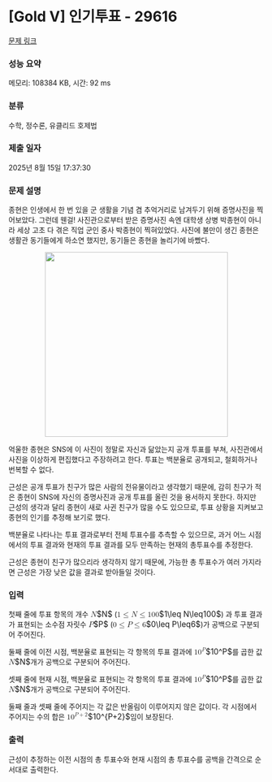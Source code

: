 # [Gold V] 인기투표 - 29616 

[문제 링크](https://www.acmicpc.net/problem/29616) 

### 성능 요약

메모리: 108384 KB, 시간: 92 ms

### 분류

수학, 정수론, 유클리드 호제법

### 제출 일자

2025년 8월 15일 17:37:30

### 문제 설명

<p>종현은 인생에서 한 번 있을 군 생활을 기념 겸 추억거리로 남겨두기 위해 증명사진을 찍어보았다. 그런데 웬걸! 사진관으로부터 받은 증명사진 속엔 대학생 상병 박종현이 아니라 세상 고초 다 겪은 직업 군인 중사 박종현이 찍혀있었다. 사진에 불만이 생긴 종현은 생활관 동기들에게 하소연 했지만, 동기들은 종현을 놀리기에 바빴다.</p>

<p style="text-align: center;"><img alt="" src="https://upload.acmicpc.net/726d963a-a8db-42f6-98c6-134ba4feab60/-/preview/" style="max-width: 100%; width: 360px; height: 364px;"></p>

<p>억울한 종현은 SNS에 이 사진이 정말로 자신과 닮았는지 공개 투표를 부쳐, 사진관에서 사진을 이상하게 편집했다고 주장하려고 한다. 투표는 백분율로 공개되고, 철회하거나 번복할 수 없다.</p>

<p>근성은 공개 투표가 친구가 많은 사람의 전유물이라고 생각했기 때문에, 감히 친구가 적은 종현이 SNS에 자신의 증명사진과 공개 투표를 올린 것을 용서하지 못한다. 하지만 근성의 생각과 달리 종현이 새로 사귄 친구가 많을 수도 있으므로, 투표 상황을 지켜보고 종현의 인기를 추정해 보기로 했다.</p>

<p>백분율로 나타나는 투표 결과로부터 전체 투표수를 추측할 수 있으므로, 과거 어느 시점에서의 투표 결과와 현재의 투표 결과를 모두 만족하는 현재의 총투표수를 추정한다.</p>

<p>근성은 종현이 친구가 많으리라 생각하지 않기 때문에, 가능한 총 투표수가 여러 가지라면 근성은 가장 낮은 값을 결과로 받아들일 것이다.</p>

### 입력 

 <p>첫째 줄에 투표 항목의 개수 <mjx-container class="MathJax" jax="CHTML" style="font-size: 109%; position: relative;"><mjx-math class="MJX-TEX" aria-hidden="true"><mjx-mi class="mjx-i"><mjx-c class="mjx-c1D441 TEX-I"></mjx-c></mjx-mi></mjx-math><mjx-assistive-mml unselectable="on" display="inline"><math xmlns="http://www.w3.org/1998/Math/MathML"><mi>N</mi></math></mjx-assistive-mml><span aria-hidden="true" class="no-mathjax mjx-copytext">$N$</span></mjx-container> (<mjx-container class="MathJax" jax="CHTML" style="font-size: 109%; position: relative;"><mjx-math class="MJX-TEX" aria-hidden="true"><mjx-mn class="mjx-n"><mjx-c class="mjx-c31"></mjx-c></mjx-mn><mjx-mo class="mjx-n" space="4"><mjx-c class="mjx-c2264"></mjx-c></mjx-mo><mjx-mi class="mjx-i" space="4"><mjx-c class="mjx-c1D441 TEX-I"></mjx-c></mjx-mi><mjx-mo class="mjx-n" space="4"><mjx-c class="mjx-c2264"></mjx-c></mjx-mo><mjx-mn class="mjx-n" space="4"><mjx-c class="mjx-c31"></mjx-c><mjx-c class="mjx-c30"></mjx-c><mjx-c class="mjx-c30"></mjx-c></mjx-mn></mjx-math><mjx-assistive-mml unselectable="on" display="inline"><math xmlns="http://www.w3.org/1998/Math/MathML"><mn>1</mn><mo>≤</mo><mi>N</mi><mo>≤</mo><mn>100</mn></math></mjx-assistive-mml><span aria-hidden="true" class="no-mathjax mjx-copytext">$1\leq N\leq100$</span></mjx-container>) 과 투표 결과가 표현되는 소수점 자릿수 <mjx-container class="MathJax" jax="CHTML" style="font-size: 109%; position: relative;"><mjx-math class="MJX-TEX" aria-hidden="true"><mjx-mi class="mjx-i"><mjx-c class="mjx-c1D443 TEX-I"></mjx-c></mjx-mi></mjx-math><mjx-assistive-mml unselectable="on" display="inline"><math xmlns="http://www.w3.org/1998/Math/MathML"><mi>P</mi></math></mjx-assistive-mml><span aria-hidden="true" class="no-mathjax mjx-copytext">$P$</span></mjx-container> (<mjx-container class="MathJax" jax="CHTML" style="font-size: 109%; position: relative;"><mjx-math class="MJX-TEX" aria-hidden="true"><mjx-mn class="mjx-n"><mjx-c class="mjx-c30"></mjx-c></mjx-mn><mjx-mo class="mjx-n" space="4"><mjx-c class="mjx-c2264"></mjx-c></mjx-mo><mjx-mi class="mjx-i" space="4"><mjx-c class="mjx-c1D443 TEX-I"></mjx-c></mjx-mi><mjx-mo class="mjx-n" space="4"><mjx-c class="mjx-c2264"></mjx-c></mjx-mo><mjx-mn class="mjx-n" space="4"><mjx-c class="mjx-c36"></mjx-c></mjx-mn></mjx-math><mjx-assistive-mml unselectable="on" display="inline"><math xmlns="http://www.w3.org/1998/Math/MathML"><mn>0</mn><mo>≤</mo><mi>P</mi><mo>≤</mo><mn>6</mn></math></mjx-assistive-mml><span aria-hidden="true" class="no-mathjax mjx-copytext">$0\leq P\leq6$</span></mjx-container>)가 공백으로 구분되어 주어진다.</p>

<p>둘째 줄에 이전 시점, 백분율로 표현되는 각 항목의 투표 결과에 <mjx-container class="MathJax" jax="CHTML" style="font-size: 109%; position: relative;"><mjx-math class="MJX-TEX" aria-hidden="true"><mjx-msup><mjx-mn class="mjx-n"><mjx-c class="mjx-c31"></mjx-c><mjx-c class="mjx-c30"></mjx-c></mjx-mn><mjx-script style="vertical-align: 0.393em;"><mjx-mi class="mjx-i" size="s"><mjx-c class="mjx-c1D443 TEX-I"></mjx-c></mjx-mi></mjx-script></mjx-msup></mjx-math><mjx-assistive-mml unselectable="on" display="inline"><math xmlns="http://www.w3.org/1998/Math/MathML"><msup><mn>10</mn><mi>P</mi></msup></math></mjx-assistive-mml><span aria-hidden="true" class="no-mathjax mjx-copytext">$10^P$</span></mjx-container>를 곱한 값 <mjx-container class="MathJax" jax="CHTML" style="font-size: 109%; position: relative;"><mjx-math class="MJX-TEX" aria-hidden="true"><mjx-mi class="mjx-i"><mjx-c class="mjx-c1D441 TEX-I"></mjx-c></mjx-mi></mjx-math><mjx-assistive-mml unselectable="on" display="inline"><math xmlns="http://www.w3.org/1998/Math/MathML"><mi>N</mi></math></mjx-assistive-mml><span aria-hidden="true" class="no-mathjax mjx-copytext">$N$</span></mjx-container>개가 공백으로 구분되어 주어진다.</p>

<p>셋째 줄에 현재 시점, 백분율로 표현되는 각 항목의 투표 결과에 <mjx-container class="MathJax" jax="CHTML" style="font-size: 109%; position: relative;"><mjx-math class="MJX-TEX" aria-hidden="true"><mjx-msup><mjx-mn class="mjx-n"><mjx-c class="mjx-c31"></mjx-c><mjx-c class="mjx-c30"></mjx-c></mjx-mn><mjx-script style="vertical-align: 0.393em;"><mjx-mi class="mjx-i" size="s"><mjx-c class="mjx-c1D443 TEX-I"></mjx-c></mjx-mi></mjx-script></mjx-msup></mjx-math><mjx-assistive-mml unselectable="on" display="inline"><math xmlns="http://www.w3.org/1998/Math/MathML"><msup><mn>10</mn><mi>P</mi></msup></math></mjx-assistive-mml><span aria-hidden="true" class="no-mathjax mjx-copytext">$10^P$</span></mjx-container>를 곱한 값 <mjx-container class="MathJax" jax="CHTML" style="font-size: 109%; position: relative;"><mjx-math class="MJX-TEX" aria-hidden="true"><mjx-mi class="mjx-i"><mjx-c class="mjx-c1D441 TEX-I"></mjx-c></mjx-mi></mjx-math><mjx-assistive-mml unselectable="on" display="inline"><math xmlns="http://www.w3.org/1998/Math/MathML"><mi>N</mi></math></mjx-assistive-mml><span aria-hidden="true" class="no-mathjax mjx-copytext">$N$</span></mjx-container>개가 공백으로 구분되어 주어진다.</p>

<p>둘째 줄과 셋째 줄에 주어지는 각 값은 반올림이 이루어지지 않은 값이다. 각 시점에서 주어지는 수의 합은 <mjx-container class="MathJax" jax="CHTML" style="font-size: 109%; position: relative;"><mjx-math class="MJX-TEX" aria-hidden="true"><mjx-msup><mjx-mn class="mjx-n"><mjx-c class="mjx-c31"></mjx-c><mjx-c class="mjx-c30"></mjx-c></mjx-mn><mjx-script style="vertical-align: 0.393em;"><mjx-texatom size="s" texclass="ORD"><mjx-mi class="mjx-i"><mjx-c class="mjx-c1D443 TEX-I"></mjx-c></mjx-mi><mjx-mo class="mjx-n"><mjx-c class="mjx-c2B"></mjx-c></mjx-mo><mjx-mn class="mjx-n"><mjx-c class="mjx-c32"></mjx-c></mjx-mn></mjx-texatom></mjx-script></mjx-msup></mjx-math><mjx-assistive-mml unselectable="on" display="inline"><math xmlns="http://www.w3.org/1998/Math/MathML"><msup><mn>10</mn><mrow data-mjx-texclass="ORD"><mi>P</mi><mo>+</mo><mn>2</mn></mrow></msup></math></mjx-assistive-mml><span aria-hidden="true" class="no-mathjax mjx-copytext">$10^{P+2}$</span></mjx-container>임이 보장된다.</p>

### 출력 

 <p>근성이 추정하는 이전 시점의 총 투표수와 현재 시점의 총 투표수를 공백을 간격으로 순서대로 출력한다.</p>

